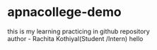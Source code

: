 # apnacollege-demo
this is my learning practicing in github repository
<br>
author -  Rachita Kothiyal(Student /Intern)
hello



